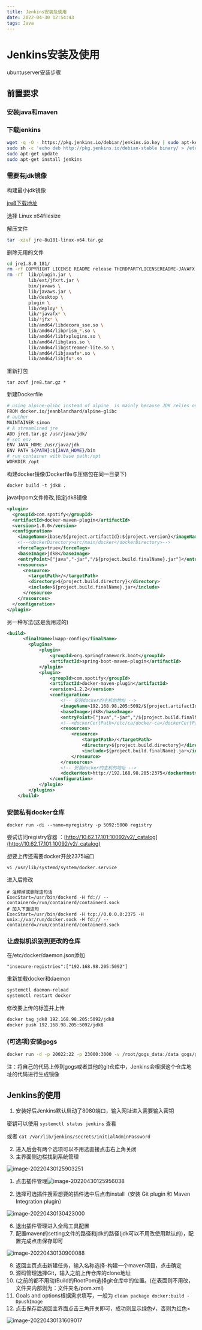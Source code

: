 ```yaml
---
title: Jenkins安装及使用
date: 2022-04-30 12:54:43
tags: Java
---
```


# Jenkins安装及使用

ubuntuserver安装步骤

## 前置要求

### 安装java和maven

### 下载jenkins

```bash
wget -q -O - https://pkg.jenkins.io/debian/jenkins.io.key | sudo apt-key add -
sudo sh -c 'echo deb http://pkg.jenkins.io/debian-stable binary/ > /etc/apt/sources.list.d/jenkins.list'
sudo apt-get update
sudo apt-get install jenkins
```

### 需要有jdk镜像

构建最小jdk镜像

[jre8下载地址](https://www.java.com/en/download/manual.jsp)

选择  Linux x64filesize

解压文件

```bash
tar -xzvf jre-8u181-linux-x64.tar.gz
```

删除无用的文件

```bash
cd jre1.8.0_181/
rm -rf COPYRIGHT LICENSE README release THIRDPARTYLICENSEREADME-JAVAFX.txt THIRDPARTYLICENSEREADME.txt Welcome.html
rm -rf  lib/plugin.jar \
        lib/ext/jfxrt.jar \
        bin/javaws \
        lib/javaws.jar \
        lib/desktop \
        plugin \
        lib/deploy* \
        lib/*javafx* \
        lib/*jfx* \
        lib/amd64/libdecora_sse.so \
        lib/amd64/libprism_*.so \
        lib/amd64/libfxplugins.so \
        lib/amd64/libglass.so \
        lib/amd64/libgstreamer-lite.so \
        lib/amd64/libjavafx*.so \
        lib/amd64/libjfx*.so
```

重新打包

`tar zcvf jre8.tar.gz *`

新建Dockerfile

```bash
# using alpine-glibc instead of alpine  is mainly because JDK relies on glibc
FROM docker.io/jeanblanchard/alpine-glibc
# author
MAINTAINER simon
# A streamlined jre
ADD jre8.tar.gz /usr/java/jdk/
# set env
ENV JAVA_HOME /usr/java/jdk
ENV PATH ${PATH}:${JAVA_HOME}/bin
# run container with base path:/opt
WORKDIR /opt
```

构建docker镜像(Dockerfile与压缩包在同一目录下)

`docker build -t jdk8 .`

java中pom文件修改,指定jdk8镜像

```xml
<plugin>
  <groupId>com.spotify</groupId>
  <artifactId>docker-maven-plugin</artifactId>
  <version>1.0.0</version>
  <configuration>
    <imageName>ibase/${project.artifactId}:${project.version}</imageName>
    <!--<dockerDirectory>src/main/docker</dockerDirectory>-->
    <forceTags>true</forceTags>
    <baseImage>jdk8</baseImage>
    <entryPoint>["java","-jar","/${project.build.finalName}.jar"]</entryPoint>
    <resources>
      <resource>
        <targetPath>/</targetPath>
        <directory>${project.build.directory}</directory>
        <include>${project.build.finalName}.jar</include>
      </resource>
    </resources>
  </configuration>
</plugin>
```

另一种写法(这是我用过的)

```xml
<build>
      <finalName>lwapp-config</finalName>
        <plugins>
            <plugin>
                <groupId>org.springframework.boot</groupId>
                <artifactId>spring-boot-maven-plugin</artifactId>
            </plugin>
            <plugin>
                <groupId>com.spotify</groupId>
                <artifactId>docker-maven-plugin</artifactId>
                <version>1.2.2</version>
                <configuration>
                    <!-- 安装docker的主机的地址 -->
                    <imageName>192.168.98.205:5092/${project.artifactId}:${project.version}</imageName>
                    <baseImage>jdk8</baseImage>
                    <entryPoint>["java","-jar","/${project.build.finalName}.jar"]</entryPoint>
                    <!--<dockerCertPath>/etc/ca/docker-ca</dockerCertPath>-->
                    <resources>
                        <resource>
                            <targetPath>/</targetPath>
                            <directory>${project.build.directory}</directory>
                            <include>${project.build.finalName}.jar</include>
                        </resource>
                    </resources>
                    <!-- 安装docker的主机的地址 -->
                    <dockerHost>http://192.168.98.205:2375</dockerHost>  
                </configuration>
            </plugin>
        </plugins>
    </build>
```

### 安装私有docker仓库

`docker run -di --name=myregistry -p 5092:5000 registry`

尝试访问registry容器 ：[http://10.62.17.101:10092/v2/_catalog](http://10.62.17.101:10092/v2/_catalog)

想要上传还需要docker开放2375端口

`vi /usr/lib/systemd/system/docker.service`

进入后修改

```shell
# 注释掉或删除这句话
ExecStart=/usr/bin/dockerd -H fd:// --containerd=/run/containerd/containerd.sock
# 加入下面这句
ExecStart=/usr/bin/dockerd -H tcp://0.0.0.0:2375 -H unix://var/run/docker.sock -H fd:// --containerd=/run/containerd/containerd.sock
```



### 让虚拟机识别到更改的仓库

在/etc/docker/daemon.json添加

`"insecure-registries":["192.168.98.205:5092"]`

重新加载docker和daemon

```bash
systemctl daemon-reload
systemctl restart docker
```

修改要上传的标签并上传

```bash
docker tag jdk8 192.168.98.205:5092/jdk8
docker push 192.168.98.205:5092/jdk8
```

### (可选项)安装gogs

```bash
docker run -d -p 20022:22 -p 23000:3000 -v /root/gogs_data:/data gogs/gogs
```

注：将自己的代码上传到gogs或者其他的git仓库中，Jenkins会根据这个仓库地址的代码进行生成镜像

## Jenkins的使用

1. 安装好后Jenkins默认启动了8080端口，输入网址进入需要输入密钥

密钥可以使用 `systemctl status jenkins` 查看

或者 `cat /var/lib/jenkins/secrets/initialAdminPassword`

2. 进入后会有两个选项可以不用选直接点击右上角关闭
3. 主界面侧边栏找到系统管理

![image-20220430125903251](https://i.imgtg.com/2023/06/19/OTGTcC.png)

1. 点击插件管理![image-20220430125956038](https://i.imgtg.com/2023/06/19/OTGWOL.png)

2. 选择可选插件搜索想要的插件选中后点击install（安装 Git plugin 和 Maven Integration plugin）

![image-20220430130423000](https://i.imgtg.com/2023/06/19/OTGbNi.png)

6. 退出插件管理进入全局工具配置
7. 配置maven的setting文件的路径和jdk的路径(jdk可以不用改使用默认的)，配置完成点击保存即可

![image-20220430130900088](https://i.imgtg.com/2023/06/19/OTGkLX.png)

8. 返回主页点击新建任务，输入名称选择-构建一个maven项目，点击确定
9. 源码管理选择Git，输入之前上传仓库的clone地址
10. (之前的都不用动)Build的RootPom选择git仓库中的位置。(在表面则不用改，文件夹内部则为：文件夹名/pom.xml)
11. Goals and options根据需求填写，一般为 `clean package docker:build -DpushImage`
12. 点击保存后返回主界面点击三角开关即可，成功则显示绿色√，否则为红色×

![image-20220430131609017](https://i.imgtg.com/2023/06/19/OTGxut.png)